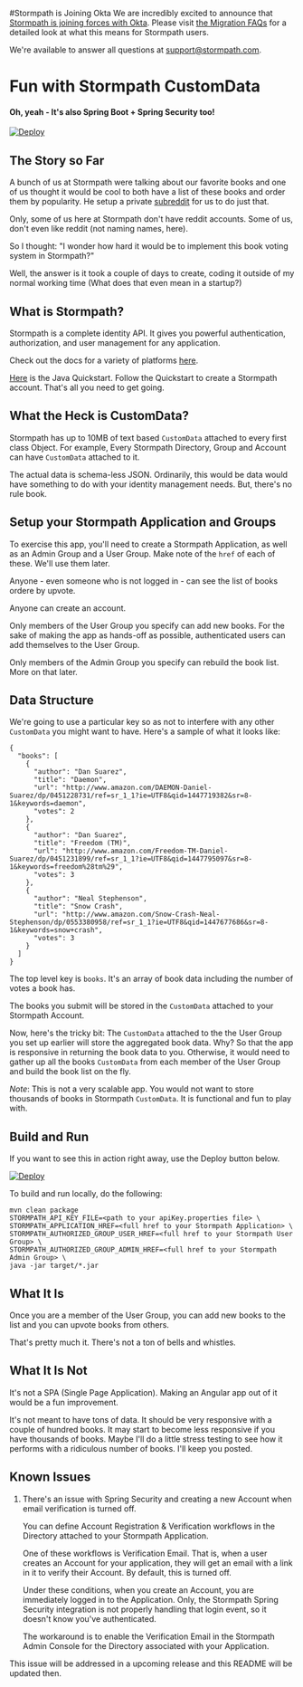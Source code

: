 #Stormpath is Joining Okta
We are incredibly excited to announce that [Stormpath is joining forces with Okta](https://stormpath.com/blog/stormpaths-new-path?utm_source=github&utm_medium=readme&utm-campaign=okta-announcement). Please visit [the Migration FAQs](https://stormpath.com/oktaplusstormpath?utm_source=github&utm_medium=readme&utm-campaign=okta-announcement) for a detailed look at what this means for Stormpath users.

We're available to answer all questions at [support@stormpath.com](mailto:support@stormpath.com).


# Fun with Stormpath CustomData
#### Oh, yeah - It's also Spring Boot + Spring Security too!

[![Deploy](https://www.herokucdn.com/deploy/button.png)](https://heroku.com/deploy)

## The Story so Far

A bunch of us at Stormpath were talking about our favorite books and one of us thought it would be cool to both have a list of these books and
order them by popularity. He setup a private [subreddit](https://reddit.com) for us to do just that.

Only, some of us here at Stormpath don't have reddit accounts. Some of us, don't even like reddit (not naming names, here).

So I thought: "I wonder how hard it would be to implement this book voting system in Stormpath?" 

Well, the answer is it took a couple of days to create, coding it outside of my normal working time (What does that even mean in a startup?)

## What is Stormpath?

Stormpath is a complete identity API. It gives you powerful authentication, authorization, and user management for any application.

Check out the docs for a variety of platforms [here](https://docs.stormpath.com/home/).

[Here](http://docs.stormpath.com/java/spring-boot-web/quickstart.html) is the Java Quickstart. Follow the Quickstart to create a Stormpath account.
That's all you need to get going.

## What the Heck is CustomData?

Stormpath has up to 10MB of text based `CustomData` attached to every first class Object. For example, Every Stormpath Directory, Group and Account can have
`CustomData` attached to it.

The actual data is schema-less JSON. Ordinarily, this would be data would have something to do with your identity management needs. But, there's no rule book.

## Setup your Stormpath Application and Groups

To exercise this app, you'll need to create a Stormpath Application, as well as an Admin Group and a User Group. Make note of the `href` of each of these.
We'll use them later.

Anyone - even someone who is not logged in - can see the list of books ordere by upvote.

Anyone can create an account.

Only members of the User Group you specify can add new books. For the sake of making the app as hands-off as possible, authenticated users can add themselves to the User Group.

Only members of the Admin Group you specify can rebuild the book list. More on that later.

## Data Structure

We're going to use a particular key so as not to interfere with any other `CustomData` you might want to have. Here's a sample of what it looks like:

```
{
  "books": [
    {
      "author": "Dan Suarez",
      "title": "Daemon",
      "url": "http://www.amazon.com/DAEMON-Daniel-Suarez/dp/0451228731/ref=sr_1_1?ie=UTF8&qid=1447719382&sr=8-1&keywords=daemon",
      "votes": 2
    },
    {
      "author": "Dan Suarez",
      "title": "Freedom (TM)",
      "url": "http://www.amazon.com/Freedom-TM-Daniel-Suarez/dp/0451231899/ref=sr_1_1?ie=UTF8&qid=1447795097&sr=8-1&keywords=freedom%28tm%29",
      "votes": 3
    },
    {
      "author": "Neal Stephenson",
      "title": "Snow Crash",
      "url": "http://www.amazon.com/Snow-Crash-Neal-Stephenson/dp/0553380958/ref=sr_1_1?ie=UTF8&qid=1447677686&sr=8-1&keywords=snow+crash",
      "votes": 3
    }
  ]
}
```

The top level key is `books`. It's an array of book data including the number of votes a book has.

The books you submit will be stored in the `CustomData` attached to your Stormpath Account.

Now, here's the tricky bit: The `CustomData` attached to the the User Group you set up earlier will store the aggregated book data. Why?
So that the app is responsive in returning the book data to you. Otherwise, it would need to gather up all the books `CustomData` from 
each member of the User Group and build the book list on the fly.

*Note*: This is not a very scalable app. You would not want to store thousands of books in Stormpath `CustomData`. It is functional and
fun to play with.

## Build and Run

If you want to see this in action right away, use the Deploy button below.

[![Deploy](https://www.herokucdn.com/deploy/button.png)](https://heroku.com/deploy)

To build and run locally, do the following:

```
mvn clean package
STORMPATH_API_KEY_FILE=<path to your apiKey.properties file> \
STORMPATH_APPLICATION_HREF=<full href to your Stormpath Application> \
STORMPATH_AUTHORIZED_GROUP_USER_HREF=<full href to your Stormpath User Group> \
STORMPATH_AUTHORIZED_GROUP_ADMIN_HREF=<full href to your Stormpath Admin Group> \
java -jar target/*.jar
```

## What It Is

Once you are a member of the User Group, you can add new books to the list and you can upvote books from others.

That's pretty much it. There's not a ton of bells and whistles.

## What It Is Not

It's not a SPA (Single Page Application). Making an Angular app out of it would be a fun improvement.

It's not meant to have tons of data. It should be very responsive with a couple of hundred books. It may start to
become less responsive if you have thousands of books. Maybe I'll do a little stress testing to see how it performs
with a ridiculous number of books. I'll keep you posted.

## Known Issues

1. There's an issue with Spring Security and creating a new Account when email verification is turned off.

     You can define Account Registration & Verification workflows in the Directory attached to your Stormpath Application.

     One of these workflows is Verification Email. That is, when a user creates an Account for your application, they will
     get an email with a link in it to verify their Account. By default, this is turned off.
     
     Under these conditions, when you create an Account, you are immediately logged in to the Application. Only, the
     Stormpath Spring Security integration is not properly handling that login event, so it doesn't know you've authenticated.
     
     The workaround is to enable the Verification Email in the Stormpath Admin Console for the Directory associated with
     your Application.
     
This issue will be addressed in a upcoming release and this README will be updated then.